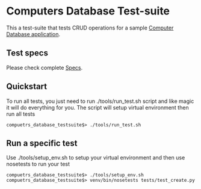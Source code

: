 Computers Database Test-suite
=============================
This a test-suite that tests CRUD operations for a sample [Computer Database application](http://computer-database.herokuapp.com/computers).

Test specs
----------
Please check complete [Specs](https://docs.google.com/spreadsheets/d/1xskKBplJmHsNRqGZuFkFHUjHWOBmY_rkWJEsfVM8hpo/edit?usp=sharing).

Quickstart
----------
To run all tests, you just need to run ./tools/run_test.sh script and like magic it will do everything for you. The script will setup virtual environment then run all tests

```
compuetrs_database_testsuite$> ./tools/run_test.sh
```

Run a specific test
-------------------
Use ./tools/setup_env.sh to setup your virtual environment and then use nosetests to run your test

```
compuetrs_database_testsuite$> ./tools/setup_env.sh
compuetrs_database_testsuite$> venv/bin/nosetests tests/test_create.py
```
